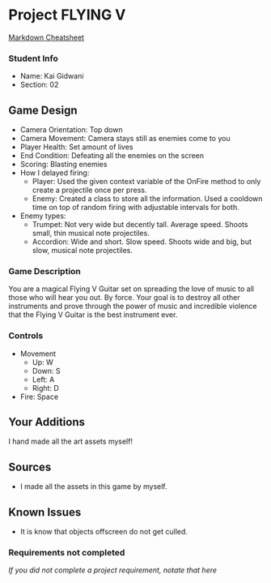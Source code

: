 # Project FLYING V

[Markdown Cheatsheet](https://github.com/adam-p/markdown-here/wiki/Markdown-Here-Cheatsheet)

### Student Info

-   Name: Kai Gidwani
-   Section: 02

## Game Design

-   Camera Orientation: Top down
-   Camera Movement: Camera stays still as enemies come to you
-   Player Health: Set amount of lives
-   End Condition: Defeating all the enemies on the screen
-   Scoring: Blasting enemies
-   How I delayed firing:
    -   Player: Used the given context variable of the OnFire method to only create a projectile once per press.
    -   Enemy: Created a class to store all the information. Used a cooldown time on top of random firing with adjustable intervals for both.
-   Enemy types:
    -   Trumpet: Not very wide but decently tall. Average speed. Shoots small, thin musical note projectiles.
    -   Accordion: Wide and short. Slow speed. Shoots wide and big, but slow, musical note projectiles.

### Game Description

You are a magical Flying V Guitar set on spreading the love of music to all those who will hear you out. By force. Your goal is to destroy all other instruments and prove through the power of music and incredible violence that the Flying V Guitar is the best instrument ever.

### Controls

-   Movement
    -   Up: W
    -   Down: S
    -   Left: A
    -   Right: D
-   Fire: Space

## Your Additions

I hand made all the art assets myself!

## Sources

-   I made all the assets in this game by myself.

## Known Issues

-    It is know that objects offscreen do not get culled.

### Requirements not completed

_If you did not complete a project requirement, notate that here_

